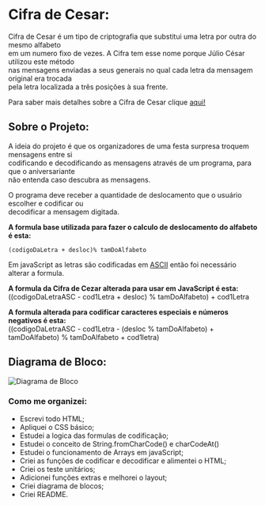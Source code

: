# Cifra de Cesar:

Cifra de Cesar é um tipo de criptografia que substitui uma letra por outra do mesmo alfabeto  
em um numero fixo de vezes. A Cifra tem esse nome porque Júlio César utilizou este método   
nas mensagens enviadas a seus generais no qual cada letra da mensagem original era trocada     
pela letra localizada a três posições à sua frente.

Para saber mais detalhes sobre a Cifra de Cesar clique [aqui!](https://pt.wikipedia.org/wiki/Cifra_de_C%C3%A9sar)  

## Sobre o Projeto: 

A ideia do projeto é que os organizadores de uma festa surpresa troquem mensagens entre si     
codificando e decodificando as mensagens através de um programa, para que o aniversariante   
não entenda caso descubra as mensagens.  

O programa deve receber a quantidade de deslocamento que o usuário escolher e codificar ou  
decodificar a mensagem digitada.    

**A formula base utilizada para fazer o calculo de deslocamento do alfabeto é esta:**  

    (codigoDaLetra + desloc)% tamDoAlfabeto    

Em javaScript as letras são codificadas em [ASCII](http://www.bosontreinamentos.com.br/hardware/tabela-ascii/) então foi necessário alterar a formula.

**A formula da Cifra de Cezar alterada para usar em JavaScript é esta:**   
((codigoDaLetraASC - cod1Letra + desloc) % tamDoAlfabeto) + cod1Letra 

**A formula alterada para codificar caracteres especiais e números negativos é esta:**   
((codigoDaLetraASC - cod1Letra - (desloc % tamDoAlfabeto) + tamDoAlfabeto) % tamDoAlfabeto + cod1letra) 

## Diagrama de Bloco:

![Diagrama de Bloco](https://github.com/faalbuquerque/caesar-cipher/blob/master/images/diagramadebloco.jpg)

### Como me organizei:
* Escrevi todo HTML;
* Apliquei o CSS básico;
* Estudei a logica das formulas de codificação;
* Estudei o conceito de String.fromCharCode() e charCodeAt()
* Estudei o funcionamento de Arrays em javaScript;
* Criei as funções de codificar e decodificar e alimentei o HTML;
* Criei os teste unitários;
* Adicionei funções extras e melhorei o layout;
* Criei diagrama de blocos;
* Criei README.





